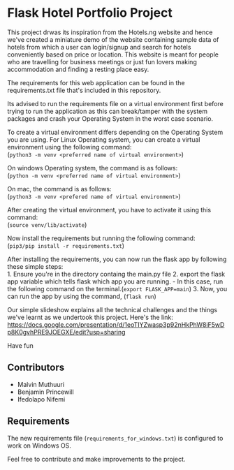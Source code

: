 # Flask Hotel Portfolio Project
This project drwas its inspiration from the Hotels.ng website and hence we've created a miniature demo of the website containing sample data of hotels from which a user can login/signup and search for hotels conveniently based on price or location. This website is meant for people who are travelling for business meetings or just fun lovers making accommodation and finding a resting place easy.

The requirements for this web application can be found in the requirements.txt file that's included in this repository.

Its advised to run the requirements file on a virtual environment first before trying to run the application as this can break/tamper with the system packages and crash your Operating System in the worst case scenario.

To create a virtual environment differs depending on the Operating System you are using.
For Linux Operating system, you can create a virtual environment using the following command:<br/>
    (`python3 -m venv <preferred name of virtual environment>`)

On windows Operating system, the command is as follows:<br/>
    (`python -m venv <preferred name of virtual environment>`)

On mac, the command is as follows:<br/>
    (`python3 -m venv <prefered name of virtual environment>`)

After creating the virtual environment, you have to activate it using this command:<br/>
    (`source venv/lib/activate`)

Now install the requirements but running the following command:<br/>
    (`pip3/pip install -r requirements.txt`)

After installing the requirements, you can now run the flask app by following these simple steps:<br/>
    1. Ensure you're in the directory containg the main.py file
    2. export the flask app variable which tells flask which app you are running.
        - In this case, run the following command on the terminal.(`export FLASK_APP=main`)
    3. Now, you can run the app by using the command, (`flask run`)

Our simple slideshow explains all the technical challenges and the things we've learnt as we undertook this project. Here's the link:<br/> https://docs.google.com/presentation/d/1eoTIYZwasp3p92nHkPhW8iF5wDp8K0gvhPRE9JOEGXE/edit?usp=sharing

Have fun

## Contributors
- Malvin Muthuuri
- Benjamin Princewill
- Ifedolapo Nifemi

## Requirements
The new requirements file (`requirements_for_windows.txt`) is configured to work on Windows OS.


Feel free to contribute and make improvements to the project.
